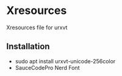 # Xresources
Xresources file for urxvt

## Installation
  - sudo apt install urxvt-unicode-256color
  - SauceCodePro Nerd Font
